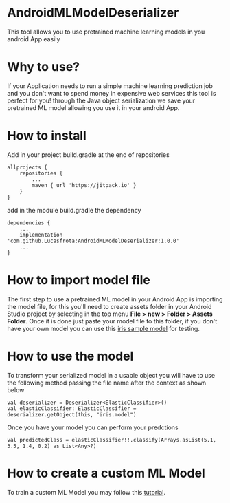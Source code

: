 # AndroidMLModelDeserializer

This tool allows you to use pretrained machine learning models in you android App easily

# Why to use?

If your Application needs to run a simple machine learning prediction job and you don't want to spend money in expensive web services this tool is perfect for you! through the Java object serialization we save your pretrained ML model allowing you use it in your android App.

# How to install

Add in your project build.gradle at the end of repositories
```
allprojects {
    repositories {
        ...
        maven { url 'https://jitpack.io' }
    }
}
```

add in the module build.gradle the dependency
```
dependencies {
    ...
    implementation 'com.github.Lucasfrota:AndroidMLModelDeserializer:1.0.0'
    ...
}
```

# How to import model file

The first step to use a pretrained ML model in your Android App is importing the model file, for this you'll need to create assets folder in your Android Studio project by selecting in the top menu **File > new > Folder > Assets Folder**. Once it is done just paste your model file to this folder, if you don't have your own model you can use this [iris sample model](https://github.com/Lucasfrota/AndroidMLModelDeserializer/blob/master/MLModels/iris.model) for testing.


# How to use the model

To transform your serialized model in a usable object you will have to use the following method passing the file name after the context as shown below
```
val deserializer = Deserializer<ElasticClassifier>()
val elasticClassifier: ElasticClassifier = deserializer.getObject(this, "iris.model")
```

Once you have your model you can perform your predctions
```
val predictedClass = elasticClassifier!!.classify(Arrays.asList(5.1, 3.5, 1.4, 0.2) as List<Any>?)
```

# How to create a custom ML Model

To train a custom ML Model you may follow this [tutorial](https://github.com/Lucasfrota/MachineLearningElasticComponent).
